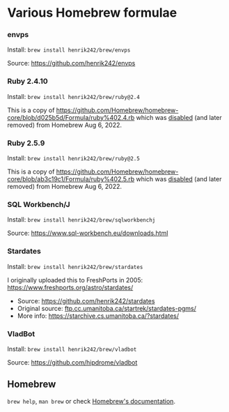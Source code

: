 # Various Homebrew formulae

### envps

Install: `brew install henrik242/brew/envps`

Source: https://github.com/henrik242/envps

### Ruby 2.4.10

Install: `brew install henrik242/brew/ruby@2.4`

This is a copy of https://github.com/Homebrew/homebrew-core/blob/d025b5d/Formula/ruby%402.4.rb which was
[disabled](https://github.com/Homebrew/homebrew-core/commit/a503fdcb7d7dafd0f41bf8d9f4f0302cacba22ba) (and  later removed) from Homebrew Aug 6, 2022.

### Ruby 2.5.9

Install: `brew install henrik242/brew/ruby@2.5`

This is a copy of https://github.com/Homebrew/homebrew-core/blob/ab3c19c1/Formula/ruby%402.5.rb which was
[disabled](https://github.com/Homebrew/homebrew-core/commit/ab3c19c1) (and  later removed) from Homebrew Aug 6, 2022.

### SQL Workbench/J

Install: `brew install henrik242/brew/sqlworkbenchj`

Source: https://www.sql-workbench.eu/downloads.html

### Stardates

Install: `brew install henrik242/brew/stardates`

I originally uploaded this to FreshPorts in 2005: https://www.freshports.org/astro/stardates/

* Source: https://github.com/henrik242/stardates
* Original source: [ftp.cc.umanitoba.ca/startrek/stardates-pgms/](ftp://ftp.cc.umanitoba.ca/startrek/stardates-pgms/)
* More info: https://starchive.cs.umanitoba.ca/?stardates/


### VladBot

Install: `brew install henrik242/brew/vladbot`

Source: https://github.com/hipdrome/vladbot

## Homebrew

`brew help`, `man brew` or check [Homebrew's documentation](https://docs.brew.sh).
